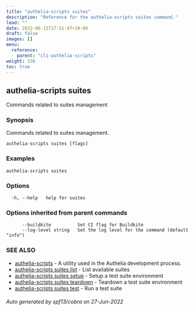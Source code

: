 ```yaml
---
title: "authelia-scripts suites"
description: "Reference for the authelia-scripts suites command."
lead: ""
date: 2022-06-15T17:51:47+10:00
draft: false
images: []
menu:
  reference:
    parent: "cli-authelia-scripts"
weight: 330
toc: true
---
```


## authelia-scripts suites

Commands related to suites management

### Synopsis

Commands related to suites management.

```
authelia-scripts suites [flags]
```

### Examples

```
authelia-scripts suites
```

### Options

```
  -h, --help   help for suites
```

### Options inherited from parent commands

```
      --buildkite          Set CI flag for Buildkite
      --log-level string   Set the log level for the command (default "info")
```

### SEE ALSO

* [authelia-scripts](authelia-scripts.md)	 - A utility used in the Authelia development process.
* [authelia-scripts suites list](authelia-scripts_suites_list.md)	 - List available suites
* [authelia-scripts suites setup](authelia-scripts_suites_setup.md)	 - Setup a test suite environment
* [authelia-scripts suites teardown](authelia-scripts_suites_teardown.md)	 - Teardown a test suite environment
* [authelia-scripts suites test](authelia-scripts_suites_test.md)	 - Run a test suite

###### Auto generated by spf13/cobra on 27-Jun-2022
